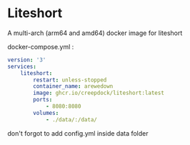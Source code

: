 # Liteshort
A multi-arch (arm64 and amd64) docker image for liteshort

docker-compose.yml :

```yml
version: '3'
services:
    liteshort:
        restart: unless-stopped
        container_name: arewedown
        image: ghcr.io/creepdock/liteshort:latest
        ports:
            - 8080:8080
        volumes:
            - ./data/:/data/
```

don't forgot to add config.yml inside data folder

